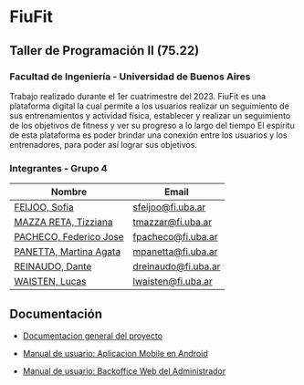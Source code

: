 # FiuFit

## Taller de Programación II (75.22)
### Facultad de Ingeniería - Universidad de Buenos Aires

Trabajo realizado durante el 1er cuatrimestre del 2023. 
FiuFit es una plataforma digital la cual permite a los usuarios realizar un seguimiento de sus entrenamientos y actividad física, establecer y realizar un seguimiento de los objetivos de fitness y ver su progreso a lo largo del tiempo El espíritu de esta plataforma es poder brindar una conexión entre los usuarios y los entrenadores, para poder así lograr sus objetivos.


### Integrantes - Grupo 4

Nombre |   Email
------ |  -------------
[FEIJOO, Sofia](https://github.com/feijooso) | sfeijoo@fi.uba.ar
[MAZZA RETA, Tizziana](https://github.com/tizziana) | tmazzar@fi.uba.ar
[PACHECO, Federico Jose](https://github.com/fjpacheco) | fpacheco@fi.uba.ar
[PANETTA, Martina Agata](https://github.com/martinaAgata) | mpanetta@fi.uba.ar
[REINAUDO, Dante](https://github.com/DanteReinaudo) | dreinaudo@fi.uba.ar
[WAISTEN, Lucas](https://github.com/LucasWaisten) | lwaisten@fi.uba.ar

## Documentación

* [Documentacion general del proyecto](https://befitting-attention-607.notion.site/FiuFit-Documentaci-n-5a17ec0566684fa3a5d723574eb02fd2)

* [Manual de usuario: Aplicacion Mobile en Android](https://brass-skunk-980.notion.site/FiuFit-cbd43ba54f62403c9a499defc8d4fe05)
* [Manual de usuario: Backoffice Web del Administrador](https://brass-skunk-980.notion.site/FiuFit-cbd43ba54f62403c9a499defc8d4fe05)
